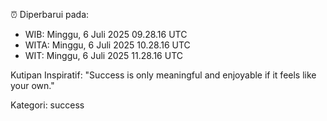 ⏰ Diperbarui pada:
- WIB: Minggu, 6 Juli 2025 09.28.16 UTC
- WITA: Minggu, 6 Juli 2025 10.28.16 UTC
- WIT: Minggu, 6 Juli 2025 11.28.16 UTC

Kutipan Inspiratif:
"Success is only meaningful and enjoyable if it feels like your own."


Kategori: success

